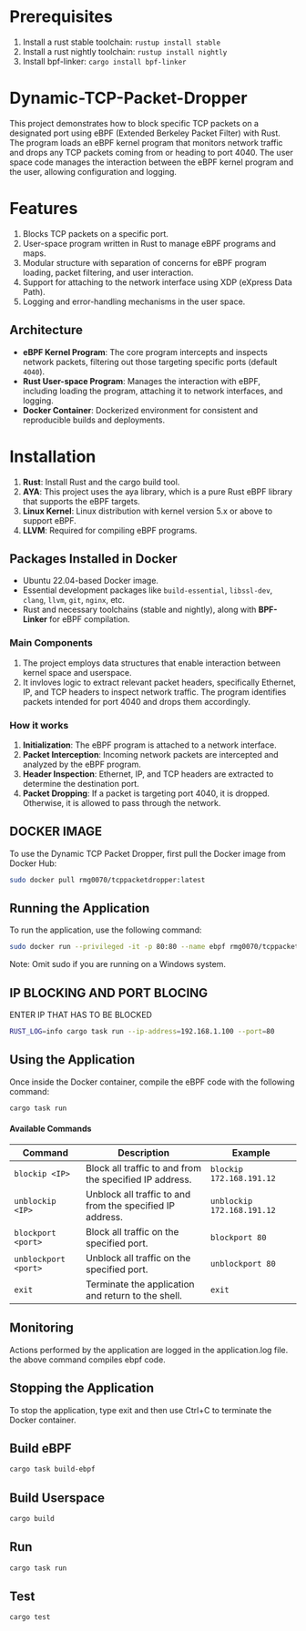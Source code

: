 # Prerequisites

1. Install a rust stable toolchain: `rustup install stable`
2. Install a rust nightly toolchain: `rustup install nightly`
3. Install bpf-linker: `cargo install bpf-linker`

   
# Dynamic-TCP-Packet-Dropper
This project demonstrates how to block specific TCP packets on a designated port using eBPF (Extended Berkeley Packet Filter) with Rust. The program loads an eBPF kernel program that monitors network traffic and drops any TCP packets coming from or heading to port 4040. The user space code manages the interaction between the eBPF kernel program and the user, allowing configuration and logging.

# Features
1. Blocks TCP packets on a specific port.
2. User-space program written in Rust to manage eBPF programs and maps.
3. Modular structure with separation of concerns for eBPF program loading, packet filtering, and user interaction.
4. Support for attaching to the network interface using XDP (eXpress Data Path).
5. Logging and error-handling mechanisms in the user space.



## Architecture
- **eBPF Kernel Program**: The core program intercepts and inspects network packets, filtering out those targeting specific ports (default `4040`).
- **Rust User-space Program**: Manages the interaction with eBPF, including loading the program, attaching it to network interfaces, and logging.
- **Docker Container**: Dockerized environment for consistent and reproducible builds and deployments.

# Installation
1. **Rust**: Install Rust and the cargo build tool.
2. **AYA**: This project uses the aya library, which is a pure Rust eBPF library that supports the eBPF targets.
3. **Linux Kernel**: Linux distribution with kernel version 5.x or above to support eBPF.
4. **LLVM**: Required for compiling eBPF programs.



## Packages Installed in Docker
- Ubuntu 22.04-based Docker image.
- Essential development packages like `build-essential`, `libssl-dev`, `clang`, `llvm`, `git`, `nginx`, etc.
- Rust and necessary toolchains (stable and nightly), along with **BPF-Linker** for eBPF compilation.

### Main Components
1. The project employs data structures that enable interaction between kernel space and userspace.
2. It invloves logic to extract relevant packet headers, specifically Ethernet, IP, and TCP headers to inspect network traffic. The program identifies packets intended for port 4040 and drops them accordingly.
### How it works

1. **Initialization**: The eBPF program is attached to a network interface.
2. **Packet Interception**: Incoming network packets are intercepted and analyzed by the eBPF program.
3. **Header Inspection**: Ethernet, IP, and TCP headers are extracted to determine the destination port.
4. **Packet Dropping**: If a packet is targeting port 4040, it is dropped. Otherwise, it is allowed to pass through the network.


## DOCKER IMAGE
To use the Dynamic TCP Packet Dropper, first pull the Docker image from Docker Hub:
```bash
sudo docker pull rmg0070/tcppacketdropper:latest
```

## Running the Application
To run the application, use the following command:
```bash
sudo docker run --privileged -it -p 80:80 --name ebpf rmg0070/tcppacketdropper:latest /bin/bash
```
Note: Omit sudo if you are running on a Windows system.

## IP BLOCKING AND PORT BLOCING 
ENTER IP THAT HAS TO BE BLOCKED 
```BASH
RUST_LOG=info cargo task run --ip-address=192.168.1.100 --port=80
```

## Using the Application
Once inside the Docker container, compile the eBPF code with the following command:
```bash
cargo task run
```

#### Available Commands

| **Command**           | **Description**                                                            | **Example**                          |
|-----------------------|----------------------------------------------------------------------------|--------------------------------------|
| `blockip <IP>`        | Block all traffic to and from the specified IP address.                   | `blockip 172.168.191.12`             |
| `unblockip <IP>`      | Unblock all traffic to and from the specified IP address.                 | `unblockip 172.168.191.12`           |
| `blockport <port>`    | Block all traffic on the specified port.                                  | `blockport 80`                       |
| `unblockport <port>`  | Unblock all traffic on the specified port.                                | `unblockport 80`                     |
| `exit`                | Terminate the application and return to the shell.                       | `exit`                               |

## Monitoring
Actions performed by the application are logged in the application.log file.
the above command compiles ebpf code.

## Stopping the Application
To stop the application, type exit and then use Ctrl+C to terminate the Docker container.

## Build eBPF

```bash
cargo task build-ebpf
```


## Build Userspace

```bash
cargo build
```

## Run

```bash
cargo task run
```

## Test
```bash
cargo test
```
## 




